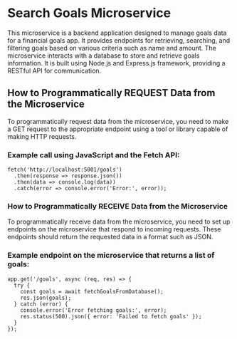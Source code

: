 # Search Goals Microservice
This microservice is a backend application designed to manage goals data for a financial goals app. It provides endpoints for retrieving, searching, and 
filtering goals based on various criteria such as name and amount. The microservice interacts with a database to store and retrieve goals information. 
It is built using Node.js and Express.js framework, providing a RESTful API for communication.

## How to Programmatically REQUEST Data from the Microservice

To programmatically request data from the microservice, you need to make a GET request to the appropriate endpoint using a tool or library capable of making HTTP requests. 

### Example call using JavaScript and the Fetch API:
```
fetch('http://localhost:5001/goals')
  .then(response => response.json())
  .then(data => console.log(data))
  .catch(error => console.error('Error:', error));
```

### How to Programmatically RECEIVE Data from the Microservice

To programmatically receive data from the microservice, you need to set up endpoints on the microservice that respond to incoming requests. These endpoints should return the requested data in a format such as JSON.

### Example endpoint on the microservice that returns a list of goals:
```
app.get('/goals', async (req, res) => {
  try {
    const goals = await fetchGoalsFromDatabase();
    res.json(goals);
  } catch (error) {
    console.error('Error fetching goals:', error);
    res.status(500).json({ error: 'Failed to fetch goals' });
  }
});
```

